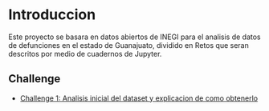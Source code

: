 # Introduccion

Este proyecto se basara en datos abiertos de INEGI para el analisis de datos de defunciones en el estado de Guanajuato, dividido en Retos que seran descritos por medio de cuadernos de Jupyter.

## Challenge

* [Challenge 1: Analisis inicial del dataset y explicacion de como obtenerlo](./Challenge_1.ipynb)



